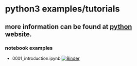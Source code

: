 # python3 examples/tutorials

## more information can be found at [python](https://python.org) website.

### notebook examples 

* 0001_introduction.ipynb [![Binder](https://mybinder.org/badge_logo.svg)](https://mybinder.org/v2/gh/thesheff17/pythonexamples/master?filepath=src%2F0001_introduction.ipynb)
